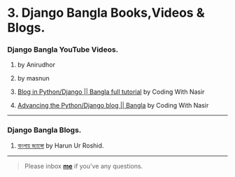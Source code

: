 # 3. Django Bangla Books,Videos & Blogs.


### Django Bangla YouTube Videos.

1. by Anirudhor

2. by masnun

3. [Blog in Python/Django || Bangla full tutorial](https://www.youtube.com/watch?v=veVNGngTTGA&index=1&list=PL17e914FE7W_06CHI7nHdHQPywljfAbbz) by Coding With Nasir

4. [Advancing the Python/Django blog || Bangla](https://www.youtube.com/watch?v=kWkTcRLQsaA&list=PL17e914FE7W_QK5Ygs9LaYyJxWSNVohET) by Coding With Nasir

---

### Django Bangla Blogs.

1. [বাংলায় জ্যাঙ্গো](http://www.banglai-django.com/) by Harun Ur Roshid.


---

> Please inbox **[me](https://www.facebook.com/shoriot)** if you've any questions.